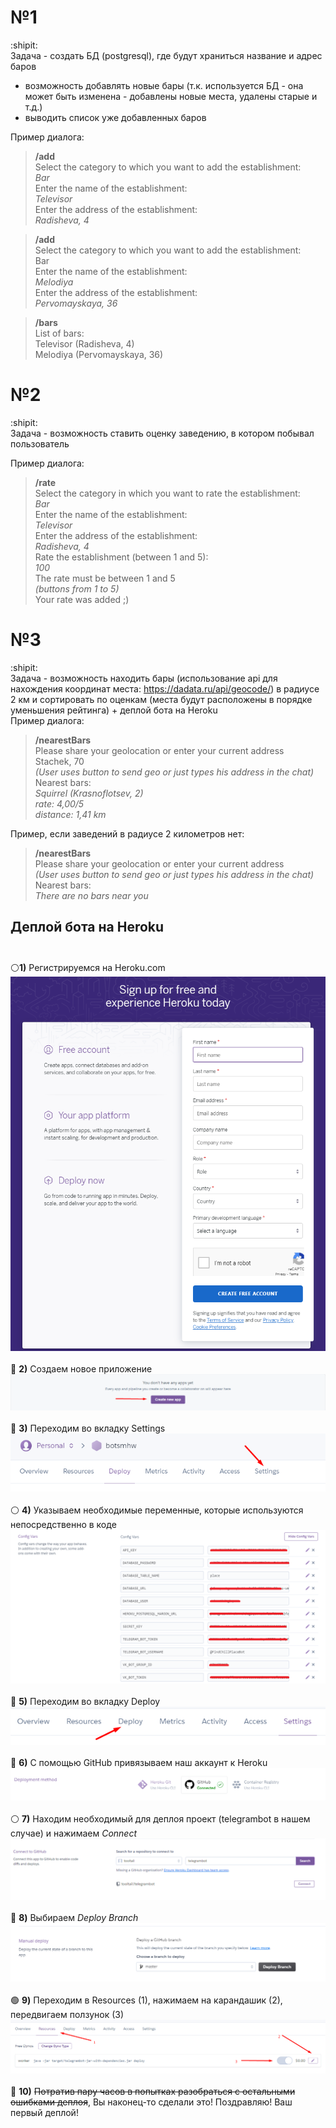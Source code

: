 # №1 
:shipit: \
Задача - создать БД (postgresql), где будут храниться название и адрес баров
+ возможность добавлять новые бары (т.к. используется БД - она может быть изменена - добавлены новые места, удалены старые и т.д.)
+ выводить список уже добавленных баров

Пример диалога:

>**/add** \
Select the category to which you want to add the establishment: \
        *Bar* \
Enter the name of the establishment: \
        *Televisor* \
Enter the address of the establishment: \
        *Radisheva, 4*

>**/add** <br />
Select the category to which you want to add the establishment: <br />
    Bar <br />
Enter the name of the establishment: <br />
        *Melodiya* <br />
Enter the address of the establishment: <br />
        *Pervomayskaya, 36*

>**/bars** <br />
List of bars: <br />
        Televisor (Radisheva, 4) <br />
        Melodiya (Pervomayskaya, 36)

# №2 
:shipit: \
Задача - возможность ставить оценку заведению, в котором побывал пользователь

Пример диалога:

>**/rate** <br />
    Select the category in which you want to rate the establishment: <br />
        *Bar* <br />
    Enter the name of the establishment: <br /> 
        *Televisor* <br />
    Enter the address of the establishment: <br />
        *Radisheva, 4* <br />
    Rate the establishment (between 1 and 5): <br />
        *100* <br />
    The rate must be between 1 and 5 <br />
        *(buttons from 1 to 5)* <br />
    Your rate was added ;)

# №3
:shipit: \
Задача - возможность находить бары (использование api для нахождения координат места: https://dadata.ru/api/geocode/) в радиусе 2 км и сортировать по оценкам (места будут расположены в порядке уменьшения рейтинга) + деплой бота на Heroku \
Пример диалога:
>**/nearestBars** <br />
Please share your geolocation or enter your current address <br />
Stachek, 70 <br />
*(User uses button to send geo or just types his address in the chat)* <br />
Nearest bars: <br />
*Squirrel (Krasnoflotsev, 2) <br />
rate: 4,00/5 <br />
distance: 1,41 km*

Пример, если заведений в радиусе 2 километров нет:
>**/nearestBars** <br />
Please share your geolocation or enter your current address <br />
*(User uses button to send geo or just types his address in the chat)* <br />
Nearest bars: <br />
*There are no bars near you*
## Деплой бота на Heroku <br /> <br />
:white_circle:**1)** Регистрируемся на Heroku.com
![](images/img.png) <br /> <br />
:large_blue_circle: **2)** Создаем новое приложение 
![](images/createapp.png) <br /> <br />
:red_circle: **3)** Переходим во вкладку Settings ![](images/settings.png) <br /> <br />
:white_circle: **4)** Указываем необходимые переменные, которые используются непосредственно в коде
![](images/конфиг.png)<br /> <br />
:large_blue_circle: **5)** Переходим во вкладку Deploy 
![](images/deploy.png) <br /> <br />
:red_circle: **6)** С помощью GitHub привязываем наш аккаунт к Heroku
![](images/git.png) <br /> <br />
:white_circle: **7)** Находим необходимый для деплоя проект (telegrambot в нашем случае) и нажимаем *Connect*
![](images/project.png) <br /> <br />
:large_blue_circle: **8)** Выбираем *Deploy Branch*
![](images/manualdeploy.png) <br /> <br />
:green_circle: **9)** Переходим в Resources (1), нажимаем на карандашик (2), передвигаем ползунок (3)
![](images/resources.png)     <br /> <br />
:red_circle: **10)** ~~Потратив пару часов в попытках разобраться с остальными ошибками деплоя~~, Вы наконец-то сделали это! Поздравляю! Ваш первый деплой!




